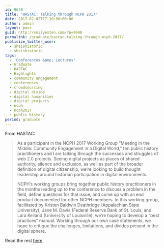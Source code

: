 ```yaml
---
id: 9648
title: 'HASTAC: Talking through NCPH 2017'
date: 2017-02-02T17:10:00+00:00
author: admin
layout: post
guid: http://emilyesten.com/?p=9648
permalink: /graduate/hastac-talking-through-ncph-2017/
publicize_twitter_user:
  - sheishistoric
  - sheishistoric
tags:
  - 'Conferences &amp; Lectures'
  - Graduate
  - HASTAC
  - Highlights
  - community engagement
  - conferences
  - crowdsourcing
  - digital divide
  - digital humanities
  - digital projects
  - ncph
  - ncph2017
  - public history
period: graduate
---
```

From HASTAC:

> As a participant in the NCPH 2017 Working Group “Meeting in the Middle: Community Engagement in a Digital World,” ten public history practitioners and I are talking through the successes and struggles of web 2.0 projects. Seeing digital projects as places of shared authority, silence and exclusion, as well as part of the broader definition of digital citizenship, we’re looking to build thought leadership around historian participation in digital environments.
>
> NCPH’s working groups bring together public history practitioners in the months leading up to the conference to discuss a problem in the field, define questions for that issue, and come up with an end product documented for other NCPH members. In this working group, facilitated by Kristen Baldwin Deathridge (Appalachian State University), Jane M. Davis (Federal Reserve Bank of St. Louis, and Lara Kelland (University of Louisville), we’re hoping to develop a “best practices” manual. Working through our own case statements, we hope to critique the challenges, limitations, and divides present in the digital sphere.

Read the rest <a href="https://www.hastac.org/blogs/sheishistoric/2017/02/02/talking-through-ncph-2017-community-engagement-digital-world" target="_blank" rel="noopener">here</a>.

